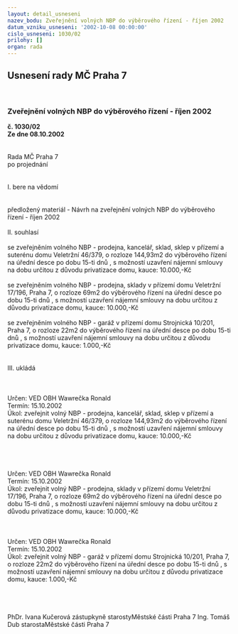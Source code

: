 ```yaml
---
layout: detail_usneseni
nazev_bodu: Zveřejnění volných NBP do výběrového řízení - říjen 2002
datum_vzniku_usneseni: '2002-10-08 00:00:00'
cislo_usneseni: 1030/02
prilohy: []
organ: rada
---
```

<div id="ucUsn_pList" class="usn">
	<span><h2>Usnesení rady MČ Praha 7 </h2>
<br></span><div class="standBody">
<span><h3>Zveřejnění volných NBP do výběrového řízení - říjen 2002</h3></span><div class="center">
		<strong>č. 1030/02</strong><br>
	</div>
<div class="center">
		<strong>Ze dne 08.10.2002</strong><br><br>
	</div>
<br>Rada MČ Praha 7<br>po projednání<br><br><br>I.	bere na vědomí<br><br> <br>předložený materiál - Návrh na zveřejnění volných NBP do výběrového řízení - říjen 2002<br><br>II.	souhlasí <br><br>se zveřejněním volného NBP - prodejna, kancelář, sklad, sklep v přízemí a suterénu domu Veletržní 46/379, o rozloze 144,93m2 do výběrového řízení na úřední desce po dobu 15-ti dnů , s možností uzavření nájemní smlouvy na dobu určitou z důvodu privatizace domu, kauce: 10.000,-Kč<br><br>se zveřejněním volného NBP - prodejna, sklady v přízemí domu Veletržní 17/196, Praha 7, o rozloze 69m2 do výběrového řízení na úřední desce po dobu 15-ti dnů , s možností uzavření nájemní smlouvy na dobu určitou z důvodu privatizace domu, kauce: 10.000,-Kč<br><br>se zveřejněním volného NBP - garáž v přízemí domu Strojnická 10/201, Praha 7, o rozloze 22m2 do výběrového řízení na úřední desce po dobu 15-ti dnů , s možností uzavření nájemní smlouvy na dobu určitou z důvodu privatizace domu, kauce: 1.000,-Kč<br><br><br>III.	ukládá <br><br><br> <br>Určen:	VED OBH Wawrečka Ronald<br>Termín: 15.10.2002<br>Úkol:	zveřejnit volný NBP - prodejna, kancelář, sklad, sklep v přízemí a suterénu domu Veletržní 46/379, o rozloze 144,93m2 do výběrového řízení na úřední desce po dobu 15-ti dnů , s možností uzavření nájemní smlouvy na dobu určitou z důvodu privatizace domu, kauce: 10.000,-Kč<br> <br><br><br> <br>Určen:	VED OBH Wawrečka Ronald<br>Termín: 15.10.2002<br>Úkol:	zveřejnit volný NBP - prodejna, sklady v přízemí domu Veletržní 17/196, Praha 7, o rozloze 69m2 do výběrového řízení na úřední desce po dobu 15-ti dnů , s možností uzavření nájemní smlouvy na dobu určitou z důvodu privatizace domu, kauce: 10.000,-Kč<br> <br><br><br>Určen:	VED OBH Wawrečka Ronald<br>Termín: 15.10.2002<br>Úkol:	zveřejnit volný NBP - garáž v přízemí domu Strojnická 10/201, Praha 7, o rozloze 22m2 do výběrového řízení na úřední desce po dobu 15-ti dnů , s možností uzavření nájemní smlouvy na dobu určitou z důvodu privatizace domu, kauce: 1.000,-Kč<br> <br><br> <br>	<br>PhDr. Ivana Kučerová zástupkyně starostyMěstské části Praha 7	Ing. Tomáš Dub starostaMěstské části Praha 7<br>	<br><br>
</div>
</div>